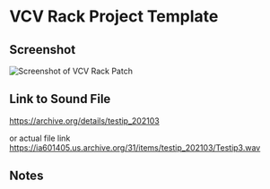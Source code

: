 # VCV Rack Project Template

## Screenshot

![Screenshot of VCV Rack Patch](screenshot.png)

## Link to Sound File

https://archive.org/details/testip_202103

or actual file link
https://ia601405.us.archive.org/31/items/testip_202103/Testip3.wav

## Notes

